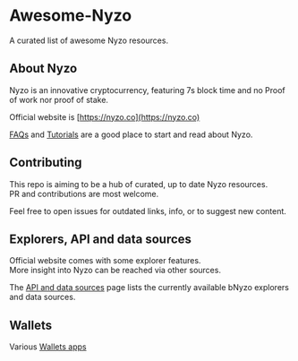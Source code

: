 # Awesome-Nyzo
A curated list of awesome Nyzo resources.

## About Nyzo

Nyzo is an innovative cryptocurrency, featuring 7s block time and no Proof of work nor proof of stake.

Official website is [https://nyzo.co](https://nyzo.co)

[FAQs](FAQs/) and [Tutorials](Tutorials/) are a good place to start and read about Nyzo.

## Contributing
This repo is aiming to be a hub of curated, up to date Nyzo resources.  
PR and contributions are most welcome.

Feel free to open issues for outdated links, info, or to suggest new content.

## Explorers, API and data sources

Official website comes with some explorer features.  
More insight into Nyzo can be reached via other sources.

The [API and data sources](API-Data_sources/) page lists the currently available bNyzo explorers and data sources.

## Wallets

Various [Wallets apps](Wallets/)
